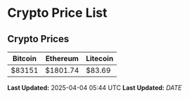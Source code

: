 # Crypto Price List

## Crypto Prices
| Bitcoin | Ethereum | Litecoin |
| ------- | -------- | -------- |
| $83151 | $1801.74 | $83.69 |
**Last Updated:** 2025-04-04 05:44 UTC
**Last Updated:** $DATE$
